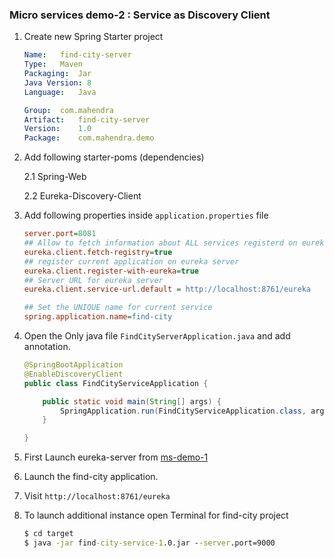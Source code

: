 ### Micro services demo-2 : Service as Discovery Client

1.  Create new Spring Starter project 

    ```yaml
    Name:   find-city-server
    Type:   Maven
    Packaging:  Jar
    Java Version: 8
    Language:   Java

    Group:  com.mahendra
    Artifact:   find-city-server
    Version:    1.0
    Package:    com.mahendra.demo
    ```

2.  Add following starter-poms (dependencies)

    2.1     Spring-Web
    
    2.2     Eureka-Discovery-Client    

3.  Add following properties inside `application.properties` file

    ```ini
    server.port=8081
    ## Allow to fetch information about ALL services registerd on eureka
    eureka.client.fetch-registry=true
    ## register current application on eureka server
    eureka.client.register-with-eureka=true
    ## Server URL for eureka server
    eureka.client.service-url.default = http://localhost:8761/eureka

    ## Set the UNIQUE name for current service
    spring.application.name=find-city
    ```

4.  Open the Only java file `FindCityServerApplication.java` and add annotation.

    ```java
    @SpringBootApplication
    @EnableDiscoveryClient
    public class FindCityServiceApplication {

        public static void main(String[] args) {
            SpringApplication.run(FindCityServiceApplication.class, args);
        }

    }
    ```

5.  First Launch eureka-server from [ms-demo-1](./ms-demo-1.md)

6.  Launch the find-city application.

7.  Visit `http://localhost:8761/eureka`

8.  To launch additional instance open Terminal for find-city project

    ```cmd
    $ cd target
    $ java -jar find-city-service-1.0.jar --server.port=9000
    ```